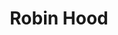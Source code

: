 ﻿---
title: "Robin Hood"
permalink: periodes_870.html
layout: periode
sidebar: periodes
pares:
  - -2:
    title: "Fantasía"

fills:
jocsPrincipals:
  - title: "Richard the Lionheart"
    bggId: 232979
    dataInici: 
    dataFi: 

  - title: "The Legend of Robin Hood"
    bggId: 1695
    dataInici: 
    dataFi: 

jocsEscenaris:
jocsEpoca:
jocsEpocaEscenaris:
  - title: "Anachronism"
    bggId: 14038
    escenari: "Robin Hodd"
    dataInici: 
    dataFi: 

---
